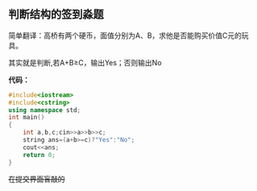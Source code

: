 ## 判断结构的签到淼题

简单翻译：高桥有两个硬币，面值分别为A、B，求他是否能购买价值C元的玩具。

其实就是判断,若A+B≥C，输出Yes；否则输出No

**代码：**

```cpp
#include<iostream>
#include<cstring>
using namespace std;
int main()
{
    int a,b,c;cin>>a>>b>>c;
    string ans=(a+b>=c)?"Yes":"No";
    cout<<ans;
    return 0;
}
```
~~在提交界面盲敲的~~